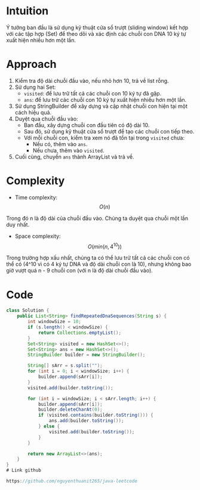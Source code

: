 # Intuition

<!-- Describe your first thoughts on how to solve this problem. -->

Ý tưởng ban đầu là sử dụng kỹ thuật cửa sổ trượt (sliding window) kết hợp với các tập hợp (Set) để theo dõi và xác định
các chuỗi con DNA 10 ký tự xuất hiện nhiều hơn một lần.

# Approach

<!-- Describe your approach to solving the problem. -->

1. Kiểm tra độ dài chuỗi đầu vào, nếu nhỏ hơn 10, trả về list rỗng.
2. Sử dụng hai Set:
    - `visited`: để lưu trữ tất cả các chuỗi con 10 ký tự đã gặp.
    - `ans`: để lưu trữ các chuỗi con 10 ký tự xuất hiện nhiều hơn một lần.
3. Sử dụng StringBuilder để xây dựng và cập nhật chuỗi con hiện tại một cách hiệu quả.
4. Duyệt qua chuỗi đầu vào:
    - Ban đầu, xây dựng chuỗi con đầu tiên có độ dài 10.
    - Sau đó, sử dụng kỹ thuật cửa sổ trượt để tạo các chuỗi con tiếp theo.
    - Với mỗi chuỗi con, kiểm tra xem nó đã tồn tại trong `visited` chưa:
        - Nếu có, thêm vào `ans`.
        - Nếu chưa, thêm vào `visited`.
5. Cuối cùng, chuyển `ans` thành ArrayList và trả về.

# Complexity

- Time complexity: $$O(n)$$

<!-- Add your time complexity here, e.g. $$O(n)$$ -->

Trong đó n là độ dài của chuỗi đầu vào. Chúng ta duyệt qua chuỗi một lần duy nhất.

- Space complexity: $$O(min(n, 4^{10}))$$

<!-- Add your space complexity here, e.g. $$O(n)$$ -->

Trong trường hợp xấu nhất, chúng ta có thể lưu trữ tất cả các chuỗi con có thể có (4^10 vì có 4 ký tự DNA và độ dài
chuỗi con là 10), nhưng không bao giờ vượt quá n - 9 chuỗi con (với n là độ dài chuỗi đầu vào).

# Code

```java
class Solution {
    public List<String> findRepeatedDnaSequences(String s) {
        int windowSize = 10;
        if (s.length() < windowSize) {
            return Collections.emptyList();
        }
        Set<String> visited = new HashSet<>();
        Set<String> ans = new HashSet<>();
        StringBuilder builder = new StringBuilder();

        String[] sArr = s.split("");
        for (int i = 0; i < windowSize; i++) {
            builder.append(sArr[i]);
        }
        visited.add(builder.toString());

        for (int i = windowSize; i < sArr.length; i++) {
            builder.append(sArr[i]);
            builder.deleteCharAt(0);
            if (visited.contains(builder.toString())) {
                ans.add(builder.toString());
            } else {
                visited.add(builder.toString());
            }
        }

        return new ArrayList<>(ans);
    }
}
# Link github

https://github.com/nguyenthuanit265/java-leetcode